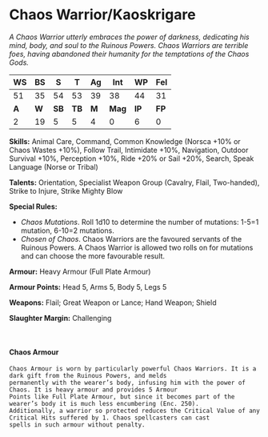 # Chaos Warrior/Kaoskrigare

_A Chaos Warrior utterly embraces the power of darkness,
 dedicating his mind, body, and soul to the Ruinous Powers.
 Chaos Warriors are terrible foes, having abandoned their
 humanity for the temptations of the Chaos Gods._

|**WS**|**BS**|**S**|**T**|**Ag**|**Int**|**WP**|**Fel**|
|--|--|-|-|--|---|--|---|
|51|35|54|53|39|38|44|31|
|**A**|**W**|**SB**|**TB**|**M**|**Mag**|**IP**|**FP**|
|2|19|5|5|4|0|6|0|

**Skills:** Animal Care, Command, Common Knowledge
(Norsca +10% or Chaos Wastes +10%), Follow Trail,
Intimidate +10%, Navigation, Outdoor Survival
+10%, Perception +10%, Ride +20% or Sail +20%,
Search, Speak Language (Norse or Tribal)

**Talents:** Orientation, Specialist Weapon Group (Cavalry, Flail,
Two-handed), Strike to Injure, Strike Mighty Blow

**Special Rules:**
* _Chaos Mutations_. Roll 1d10 to determine the
number of mutations: 1-5=1 mutation, 6-10=2
mutations. 
* _Chosen of Chaos_. Chaos Warriors are the favoured
servants of the Ruinous Powers. A Chaos Warrior is
allowed two rolls on for mutations and can choose the
more favourable result.

**Armour:** Heavy Armour (Full Plate Armour)

**Armour Points:** Head 5, Arms 5, Body 5, Legs 5

**Weapons:** Flail; Great Weapon or Lance; Hand Weapon; Shield

**Slaughter Margin:** Challenging

<br>

#### Chaos Armour
```
Chaos Armour is worn by particularly powerful Chaos Warriors. It is a dark gift from the Ruinous Powers, and melds
permanently with the wearer’s body, infusing him with the power of Chaos. It is heavy armour and provides 5 Armour
Points like Full Plate Armour, but since it becomes part of the wearer’s body it is much less encumbering (Enc. 250).
Additionally, a warrior so protected reduces the Critical Value of any Critical Hits suffered by 1. Chaos spellcasters can cast
spells in such armour without penalty.
```